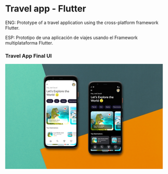 # Travel app - Flutter

ENG: Prototype of a travel application using the cross-platform framework Flutter.

ESP: Prototipo de una aplicación de viajes usando el Framework multiplataforma Flutter.

### Travel App Final UI

![UI](UI.jpg)
